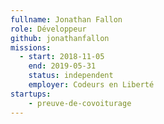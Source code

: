 ```yaml
---
fullname: Jonathan Fallon
role: Développeur
github: jonathanfallon
missions:
  - start: 2018-11-05
    end: 2019-05-31
    status: independent
    employer: Codeurs en Liberté
startups:
    - preuve-de-covoiturage
---
```

